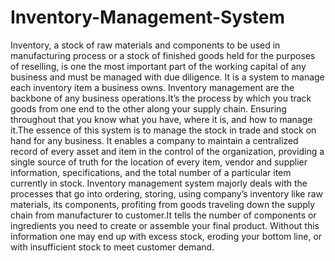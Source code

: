 # Inventory-Management-System
Inventory, a stock of raw materials and components to be used in manufacturing process or a stock of finished goods held for the purposes of reselling, is one the most important part of the working capital of any business and must be managed with due diligence. It is a system to manage each inventory item a business owns. 
Inventory management are the backbone of any business operations.It’s the process by which you track goods from one end to the other along your supply chain. Ensuring throughout that you know what you have, where it is, and how to manage it.The essence of this system is to manage the stock in trade and stock on hand for any business. It enables a company to maintain a centralized record of every asset and item in the control of the organization, providing a single source of truth for the location of every item, vendor and supplier information, specifications, and the total number of a particular item currently in stock. 
Inventory management system majorly deals with the processes that go into ordering, storing, using company’s inventory like raw materials, its components, profiting from goods traveling down the supply chain from manufacturer to customer.It tells the number of components or ingredients you need to create or assemble your final product. Without this information one may end up with excess stock, eroding your bottom line, or with insufficient stock to meet customer demand.

